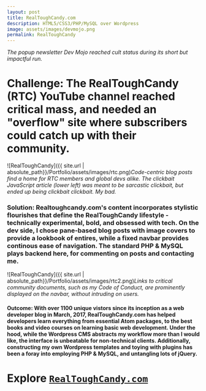 ```yaml
---
layout: post
title: RealToughCandy.com
description: HTML5/CSS3/PHP/MySQL over Wordpress 
image: assets/images/devmojo.png
permalink: RealToughCandy
--- 
```

_The popup newsletter Dev Mojo reached cult status during its short but impactful run._
# Challenge: The RealToughCandy (RTC) YouTube channel reached critical mass, and needed an "overflow" site where subscribers could catch up with their community. #
![RealToughCandy]({{ site.url | absolute_path}}/Portfolio/assets/images/rtc.png)_Code-centric blog posts find a home for RTC members and global devs alike. The clickbait JavaScript article (lower left) was meant to be sarcastic clickbait, but ended up being clickbait clickbait. My bad._

        
### Solution: Realtoughcandy.com's content incorporates stylistic flourishes that define the RealToughCandy lifestyle - technically experimental, bold, and obsessed with tech. On the dev side, I chose pane-based blog posts with image covers to provide a lookbook of entires, while a fixed navbar provides continous ease of navigation. The standard PHP & MySQL plays backend here, for commenting on posts and contacting me. ###

![RealToughCandy]({{ site.url | absolute_path}}/Portfolio/assets/images/rtc2.png)_Links to critical community documents, such as my Code of Conduct, are prominently displayed on the navbar, without intruding on users._

#### Outcome: With over 1100 unique vistors since its inception as a web developer blog in March, 2017, RealToughCandy.com has helped developers learn everything from essential Atom packages, to the best books and video courses on learning basic web development. Under the hood, while the Wordpress CMS abstracts my workflow more than I would like, the interface is unbeatable for non-technical clients. Additionally, constructing my own Wordpress templates and toying with plugins has been a foray into employing PHP & MySQL, and untangling lots of jQuery. ####
# Explore [`RealToughCandy.com`](https://365blottochallenge.com) #
